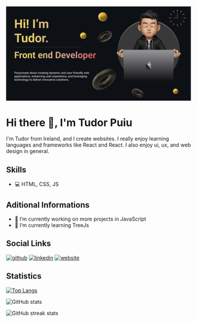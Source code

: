 ![Design and Development](https://github.com/pTudor069/pTudor069/blob/main/Make%20your%20README.png?raw=true)

# Hi there 👋, I'm Tudor Puiu
I'm Tudor from Ireland, and I create websites. I really enjoy learning languages and frameworks like React and React. I also enjoy ui, ux, and web design in general.

## Skills
* 💻 HTML, CSS, JS

## Aditional Informations
- 🔭 I’m currently working on more projects in JavaScript 
- 🌱 I’m currently learning TreeJs 

## Social Links
[<img src='https://cdn.jsdelivr.net/npm/simple-icons@3.0.1/icons/github.svg' alt='github' height='40'>](https://github.com/pTudor069)  [<img src='https://cdn.jsdelivr.net/npm/simple-icons@3.0.1/icons/linkedin.svg' alt='linkedin' height='40'>](https://www.linkedin.com/in/https://www.linkedin.com/in/tudorpuiu//)  [<img src='https://cdn.jsdelivr.net/npm/simple-icons@3.0.1/icons/icloud.svg' alt='website' height='40'>](https://www.tudorpuiu.com/)  

## Statistics
[![Top Langs](https://github-readme-stats.vercel.app/api/top-langs/?username=pTudor069)](https://github.com/anuraghazra/github-readme-stats)

![GitHub stats](https://github-readme-stats.vercel.app/api?username=pTudor069&show_icons=true)  

![GitHub streak stats](https://streak-stats.demolab.com/?user=pTudor069)  

